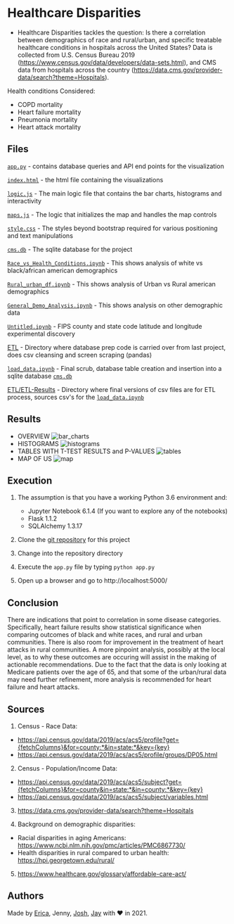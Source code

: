 # Healthcare Disparities

- Healthcare Disparities tackles the question: Is there a correlation between demographics of race and rural/urban, and specific treatable healthcare conditions in hospitals across the United States? Data is collected from U.S. Census Bureau 2019 (https://www.census.gov/data/developers/data-sets.html), and CMS data from hospitals across the country (https://data.cms.gov/provider-data/search?theme=Hospitals).

Health conditions Considered: 
  - COPD mortality
  - Heart failure mortality
  - Pneumonia mortality
  - Heart attack mortality

## Files

[`app.py`](app.py) - contains database queries and API end points for the visualization

[`index.html`](template/index.html) - the html file containing the visualizations

[`logic.js`](static/js/logic.js) - The main logic file that contains the bar charts, histograms and interactivity

[`maps.js`](static/js/maps.js) - The logic that initializes the map and handles the map controls

[`style.css`](static/css/style.css) - The styles beyond bootstrap required for various positioning and text manipulations

[`cms.db`](static/data) - The sqlite database for the project

[`Race_vs_Health_Conditions.ipynb`](Analysis/Race_vs_Health_Conditions.ipynb) - This shows analysis of white vs black/african american demographics

[`Rural_urban_df.ipynb`](Analysis/Rural_urban_df.ipynb) - This shows analysis of Urban vs Rural american demographics

[`General_Demo_Analysis.ipynb`](Analysis/General_Demo_Analysis.ipynb) - This shows analysis on other demographic data

[`Untitled.ipynb`](Analysis/Unititled.ipynb) - FIPS county and state code latitude and longitude experimental discovery

[ETL](ETL/) - Directory where database prep code is carried over from last project, does csv cleansing and screen scraping (pandas)

[`load_data.ipynb`](ETL/load_data.ipynb) - Final scrub, database table creation and insertion into a sqlite database [`cms.db`](static/data)

[ETL/ETL-Results](ETL/ETL-Results) - Directory where final versions of csv files are for ETL process, sources csv's for the [`load_data.ipynb`](ETL/load_data.ipynb)

## Results
 - OVERVIEW
 ![bar_charts](https://user-images.githubusercontent.com/71193081/107468087-36592400-6b1c-11eb-87f7-02eeb177e532.JPG)
  - HISTOGRAMS
  ![histograms](https://user-images.githubusercontent.com/71193081/107468163-5d175a80-6b1c-11eb-8118-c4d67896f207.JPG)
   - TABLES WITH T-TEST RESULTS and P-VALUES
   ![tables](https://user-images.githubusercontent.com/71193081/107468305-8f28bc80-6b1c-11eb-9464-0c751ef20457.JPG)
   - MAP OF US
   ![map](https://user-images.githubusercontent.com/71193081/107468295-8afc9f00-6b1c-11eb-823f-8e3e4e0c336c.JPG)

## Execution

1. The assumption is that you have a working Python 3.6 environment and:

   - Jupyter Notebook 6.1.4 (If you want to explore any of the notebooks)
   - Flask 1.1.2
   - SQLAlchemy 1.3.17

1. Clone the [git repository](https://github.com/fisher1916/healthcare-disparities) for this project
1. Change into the repository directory
1. Execute the `app.py` file by typing `python app.py`
1. Open up a browser and go to http://localhost:5000/

## Conclusion
There are indications that point to correlation in some disease categories. Specifically, heart failure results show statistical significance when comparing outcomes of black and white races, and rural and urban communities. There is also room for improvement in the treatment of heart attacks in rural communities. A more pinpoint analysis, possibly at the local level, as to why these outcomes are occuring will assist in the making of actionable recommendations. Due to the fact that the data is only looking at Medicare patients over the age of 65, and that some of the urban/rural data may need further refinement, more analysis is recommended for heart failure and heart attacks. 

## Sources
1. Census - Race Data:

 - https://api.census.gov/data/2019/acs/acs5/profile?get={fetchColumns}&for=county:*&in=state:*&key={key}
 - https://api.census.gov/data/2019/acs/acs5/profile/groups/DP05.html
 
2. Census - Population/Income Data:

 - https://api.census.gov/data/2019/acs/acs5/subject?get={fetchColumns}&for=county&in=state:*&in=county:*&key={key}
 - https://api.census.gov/data/2019/acs/acs5/subject/variables.html
 
3. https://data.cms.gov/provider-data/search?theme=Hospitals

4. Background on demographic disparities:

  - Racial disparities in aging Americans: https://www.ncbi.nlm.nih.gov/pmc/articles/PMC6867730/
  - Health disparities in rural compared to urban health: https://hpi.georgetown.edu/rural/ 

5. https://www.healthcare.gov/glossary/affordable-care-act/

## Authors

Made by [Erica](https://www.linkedin.com/in/ericafisher1), Jenny, [Josh](https://www.linkedin.com/in/josh-gonzalez-williams-7aa9a31b0/), [Jay](https://www.linkedin.com/in/jay-hastings-techy/) with :heart: in 2021.
